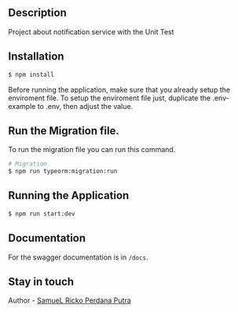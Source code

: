 ## Description
Project about notification service with the Unit Test

## Installation

```bash
$ npm install
```
Before running the application, make sure that you already setup the enviroment file.
To setup the enviroment file just, duplicate the .env-example to .env, then adjust the value.

## Run the Migration file.
To run the migration file you can run this command.
```bash
# Migration
$ npm run typeorm:migration:run
```

## Running the Application
```bash
$ npm run start:dev
```

## Documentation
For the swagger documentation is in `/docs`.
## Stay in touch
Author - [SamueL Ricko Perdana Putra](https://www.linkedin.com/in/samuelricko/)
